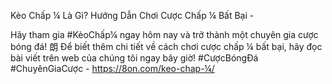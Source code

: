Kèo Chấp ¼ Là Gì? Hướng Dẫn Chơi Cược Chấp ¼ Bất Bại - 

Hãy tham gia #KèoChấp¼ ngay hôm nay và trở thành một chuyên gia cược bóng đá! 朗 Để biết thêm chi tiết về cách chơi cược chấp ¼ bất bại, hãy đọc bài viết trên web của chúng tôi ngay bây giờ! #CượcBóngĐá #ChuyênGiaCược - https://8on.com/keo-chap-¼/
